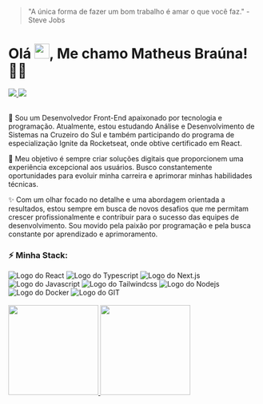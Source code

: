 > "A única forma de fazer um bom trabalho é amar o que você faz." - Steve Jobs

# Olá <img src="https://github.com/TheDudeThatCode/TheDudeThatCode/blob/master/Assets/Hi.gif" width="30px" height="30px">, Me chamo Matheus Braúna! 👨‍💻

<div>
  <a href="https://www.linkedin.com/in/matheus-brauna" target="_blank">
    <img src="https://img.shields.io/badge/LinkedIn-0077B5?style=for-the-badge&logo=linkedin&logoColor=white" target="_blank">
  </a>
  
  <a href="mailto:contato@matheusbrauna.dev" target="_blank">
    <img src="https://img.shields.io/badge/Gmail-D14836?style=for-the-badge&logo=gmail&logoColor=white" target="_blank">
  </a>
</div>

<br />

<p>💬 Sou um Desenvolvedor Front-End apaixonado por tecnologia e programação. Atualmente, estou estudando Análise e Desenvolvimento de Sistemas na Cruzeiro do Sul e também participando do programa de especialização Ignite da Rocketseat, onde obtive certificado em React.
</p>

<p>🚀 Meu objetivo é sempre criar soluções digitais que proporcionem uma experiência excepcional aos usuários. Busco constantemente oportunidades para evoluir minha carreira e aprimorar minhas habilidades técnicas. </p>

<p>✨ Com um olhar focado no detalhe e uma abordagem orientada a resultados, estou sempre em busca de novos desafios que me permitam crescer profissionalmente e contribuir para o sucesso das equipes de desenvolvimento. Sou movido pela paixão por programação e pela busca constante por aprendizado e aprimoramento.</p>

### ⚡ Minha Stack:

<div>
    <img src="https://img.shields.io/badge/React-20232A?style=for-the-badge&logo=react&logoColor=61DAFB" alt="Logo do React" />
    <img src="https://img.shields.io/badge/TypeScript-007ACC?style=for-the-badge&logo=typescript&logoColor=white" alt="Logo do Typescript" />
    <img src="https://img.shields.io/badge/Next.js-121214?style=for-the-badge&logo=next.js&logoColor=white" alt="Logo do Next.js" />
    <img src="https://img.shields.io/badge/Javascript-EAD422?style=for-the-badge&logo=javascript&logoColor=121214" alt="Logo do Javascript" />
    <img src="https://img.shields.io/badge/Tailwind_CSS-38B2AC?style=for-the-badge&logo=tailwind-css&logoColor=white" alt="Logo do Tailwindcss" />
    <img src="https://img.shields.io/badge/Nodejs-43853D?style=for-the-badge&logo=nodejs&logoColor=white" alt="Logo do Nodejs" />
    <img src="https://img.shields.io/badge/Docker-1C64EC?style=for-the-badge&logo=docker&logoColor=white" alt="Logo do Docker" />
    <img src="https://img.shields.io/badge/git-F44D27?style=for-the-badge&logo=git&logoColor=white" alt="Logo do GIT" />
</div>

<br />

<div align="left">
  <a href="https://github.com/matheusbrauna">
  <img height="180em" src="https://github-readme-stats.vercel.app/api?username=matheusbrauna&show_icons=true&theme=rose_pine&include_all_commits=true&count_private=true"/>
  <img height="180em" src="https://github-readme-stats.vercel.app/api/top-langs/?username=matheusbrauna&layout=compact&langs_count=7&theme=rose_pine"/>
</div>
